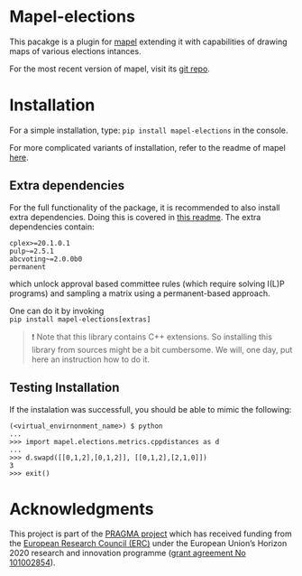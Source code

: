 # Mapel-elections
This pacakge is a plugin for [mapel](https://pypi.org/project/mapel/) extending
it with capabilities of drawing maps of various elections intances.

For the most recent version of mapel, visit its [git
repo](https://pypi.org/project/mapel/).

# Installation
For a simple installation, type:
`pip install mapel-elections`
in the console.

For more complicated variants of installation, refer to the readme of mapel
[here](https://github.com/szufix/mapel).

## Extra dependencies

For the full functionality of the package, it is recommended to also install
extra dependencies. Doing this is covered in [this
readme](https://pypi.org/project/mapel/). The extra dependencies contain:  
```
cplex>=20.1.0.1
pulp~=2.5.1
abcvoting~=2.0.0b0
permanent
```  
which unlock approval based committee rules (which require solving I(L)P
programs) and sampling a matrix using a permanent-based approach.

One can do it by invoking  
`pip install mapel-elections[extras]`

> :exclamation: Note that this library contains C++ extensions. So installing
  this library from sources  might be a bit cumbersome. We will, one day, put
  here an instruction how to do it.

## Testing Installation

If the instalation was successfull, you should be able to mimic the following:  

```
(<virtual_envirnonment_name>) $ python
...
>>> import mapel.elections.metrics.cppdistances as d
...
>>> d.swapd([[0,1,2],[0,1,2]], [[0,1,2],[2,1,0]])
3
>>> exit()
```

# Acknowledgments

This project is part of the [PRAGMA project](https://home.agh.edu.pl/~pragma/)
which has received funding from the [European Research Council
(ERC)](https://home.agh.edu.pl/~pragma/) under the European Union’s Horizon 2020
research and innovation programme ([grant agreement No
101002854](https://erc.easme-web.eu/?p=101002854)).




